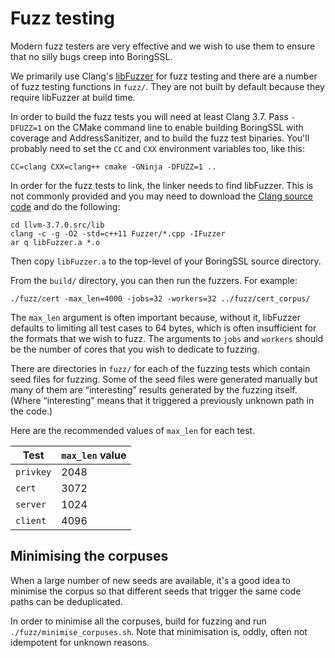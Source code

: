 # Fuzz testing

Modern fuzz testers are very effective and we wish to use them to ensure that no silly bugs creep into BoringSSL.

We primarily use Clang's [libFuzzer](http://llvm.org/docs/LibFuzzer.html) for fuzz testing and there are a number of fuzz testing functions in `fuzz/`. They are not built by default because they require libFuzzer at build time.

In order to build the fuzz tests you will need at least Clang 3.7. Pass `-DFUZZ=1` on the CMake command line to enable building BoringSSL with coverage and AddressSanitizer, and to build the fuzz test binaries. You'll probably need to set the `CC` and `CXX` environment variables too, like this:

```
CC=clang CXX=clang++ cmake -GNinja -DFUZZ=1 ..
```

In order for the fuzz tests to link, the linker needs to find libFuzzer. This is not commonly provided and you may need to download the [Clang source code](http://llvm.org/releases/download.html) and do the following:

```
cd llvm-3.7.0.src/lib
clang -c -g -O2 -std=c++11 Fuzzer/*.cpp -IFuzzer
ar q libFuzzer.a *.o
```

Then copy `libFuzzer.a` to the top-level of your BoringSSL source directory.

From the `build/` directory, you can then run the fuzzers. For example:

```
./fuzz/cert -max_len=4000 -jobs=32 -workers=32 ../fuzz/cert_corpus/
```

The `max_len` argument is often important because, without it, libFuzzer defaults to limiting all test cases to 64 bytes, which is often insufficient for the formats that we wish to fuzz. The arguments to `jobs` and `workers` should be the number of cores that you wish to dedicate to fuzzing.

There are directories in `fuzz/` for each of the fuzzing tests which contain seed files for fuzzing. Some of the seed files were generated manually but many of them are “interesting” results generated by the fuzzing itself. (Where “interesting” means that it triggered a previously unknown path in the code.)

Here are the recommended values of `max_len` for each test.

| Test      | `max_len` value |
|-----------|-----------------|
| `privkey` | 2048            |
| `cert`    | 3072            |
| `server`  | 1024            |
| `client`  | 4096            |

## Minimising the corpuses

When a large number of new seeds are available, it's a good idea to minimise the corpus so that different seeds that trigger the same code paths can be deduplicated.

In order to minimise all the corpuses, build for fuzzing and run `./fuzz/minimise_corpuses.sh`. Note that minimisation is, oddly, often not idempotent for unknown reasons.
